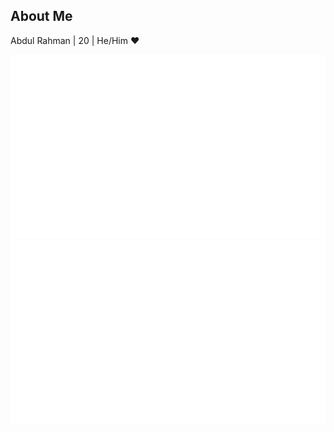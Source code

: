 ## About Me

Abdul Rahman | 20 | He/Him ❤

<picture>
   <source media="(prefers-color-scheme: dark)" srcset="https://github.com/Abdul1810/github-stats/blob/master/generated/overview.svg#gh-dark-mode-only" />
   <source media="(prefers-color-scheme: light)" srcset="https://github.com/Abdul1810/github-stats/blob/master/generated/overview.svg#gh-light-mode-only" />
   <img src="https://github.com/Abdul1810/github-stats/blob/master/generated/overview.svg#gh-light-mode-only">
</picture>

<picture>
   <source media="(prefers-color-scheme: dark)" srcset="https://github.com/Abdul1810/github-stats/blob/master/generated/languages.svg#gh-dark-mode-only" />
   <source media="(prefers-color-scheme: light)" srcset="https://github.com/Abdul1810/github-stats/blob/master/generated/languages.svg#gh-light-mode-only" />
   <img src="https://github.com/Abdul1810/github-stats/blob/master/generated/languages.svg#gh-light-mode-only">
</picture>
